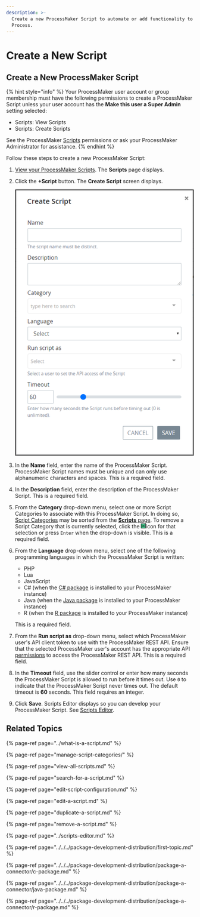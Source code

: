 ```yaml
---
description: >-
  Create a new ProcessMaker Script to automate or add functionality to any
  Process.
---
```


# Create a New Script

## Create a New ProcessMaker Script

{% hint style="info" %}
Your ProcessMaker user account or group membership must have the following permissions to create a ProcessMaker Script unless your user account has the **Make this user a Super Admin** setting selected:

* Scripts: View Scripts
* Scripts: Create Scripts

See the ProcessMaker [Scripts](../../../processmaker-administration/permission-descriptions-for-users-and-groups.md#scripts) permissions or ask your ProcessMaker Administrator for assistance.
{% endhint %}

Follow these steps to create a new ProcessMaker Script:

1. [View your ProcessMaker Scripts](view-all-scripts.md). The **Scripts** page displays.
2. Click the **+Script** button. The **Create Script** screen displays.  

   ![](../../../.gitbook/assets/add-a-script-screen-processes.png)

3. In the **Name** field, enter the name of the ProcessMaker Script. ProcessMaker Script names must be unique and can only use alphanumeric characters and spaces. This is a required field.
4. In the **Description** field, enter the description of the ProcessMaker Script. This is a required field.
5. From the **Category** drop-down menu, select one or more Script Categories to associate with this ProcessMaker Script. In doing so, [Script Categories](manage-script-categories/what-is-a-script-category.md) may be sorted from the [**Scripts** page](view-all-scripts.md#view-all-processmaker-scripts). To remove a Script Category that is currently selected, click the ![](../../../.gitbook/assets/remove-group-user-admin.png)icon for that selection or press `Enter` when the drop-down is visible. This is a required field.
6. From the **Language** drop-down menu, select one of the following programming languages in which the ProcessMaker Script is written:

   * PHP
   * Lua
   * JavaScript
   * C\# \(when the [C\# package](../../../package-development-distribution/package-a-connector/c-package.md) is installed to your ProcessMaker instance\)
   * Java \(when the [Java package](../../../package-development-distribution/package-a-connector/java-package.md) is installed to your ProcessMaker instance\)
   * R \(when the [R package](../../../package-development-distribution/package-a-connector/r-package.md) is installed to your ProcessMaker instance\)

   This is a required field.

7. From the **Run script as** drop-down menu, select which ProcessMaker user's API client token to use with the ProcessMaker REST API. Ensure that the selected ProcessMaker user's account has the appropriate API [permissions](../../../processmaker-administration/permission-descriptions-for-users-and-groups.md) to access the ProcessMaker REST API. This is a required field.
8. In the **Timeout** field, use the slider control or enter how many seconds the ProcessMaker Script is allowed to run before it times out. Use `0` to indicate that the ProcessMaker Script never times out. The default timeout is **60** seconds. This field requires an integer.
9. Click **Save**. Scripts Editor displays so you can develop your ProcessMaker Script. See [Scripts Editor](../scripts-editor.md).

## Related Topics

{% page-ref page="../what-is-a-script.md" %}

{% page-ref page="manage-script-categories/" %}

{% page-ref page="view-all-scripts.md" %}

{% page-ref page="search-for-a-script.md" %}

{% page-ref page="edit-script-configuration.md" %}

{% page-ref page="edit-a-script.md" %}

{% page-ref page="duplicate-a-script.md" %}

{% page-ref page="remove-a-script.md" %}

{% page-ref page="../scripts-editor.md" %}

{% page-ref page="../../../package-development-distribution/first-topic.md" %}

{% page-ref page="../../../package-development-distribution/package-a-connector/c-package.md" %}

{% page-ref page="../../../package-development-distribution/package-a-connector/java-package.md" %}

{% page-ref page="../../../package-development-distribution/package-a-connector/r-package.md" %}

